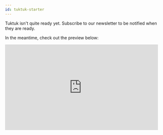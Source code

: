 ```yaml
---
id: tuktuk-starter
---
```

Tuktuk isn't quite ready yet. Subscribe to our newsletter to be notified when they are ready.

In the meantime, check out the preview below:

<div style="position: relative; padding-bottom: 56.25%; height: 0;"><iframe src="https://www.loom.com/embed/f14f09efa91a4467aac5d0c1aa7372b4" frameborder="0" webkitallowfullscreen mozallowfullscreen allowfullscreen style="position: absolute; top: 0; left: 0; width: 100%; height: 100%;"></iframe></div>
